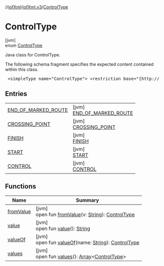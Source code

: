 //[iofXml](../../../index.md)/[iofXml.v3](../index.md)/[ControlType](index.md)

# ControlType

[jvm]\
enum [ControlType](index.md)

<p>Java class for ControlType. <p>The following schema fragment specifies the expected content contained within this class. <pre> &lt;simpleType name="ControlType"&gt; &lt;restriction base="{http://www.w3.org/2001/XMLSchema}NMTOKEN"&gt; &lt;enumeration value="Control"/&gt; &lt;enumeration value="Start"/&gt; &lt;enumeration value="Finish"/&gt; &lt;enumeration value="CrossingPoint"/&gt; &lt;enumeration value="EndOfMarkedRoute"/&gt; &lt;/restriction&gt; &lt;/simpleType&gt; </pre>

## Entries

| | |
|---|---|
| [END_OF_MARKED_ROUTE](-e-n-d_-o-f_-m-a-r-k-e-d_-r-o-u-t-e/index.md) | [jvm]<br>[END_OF_MARKED_ROUTE](-e-n-d_-o-f_-m-a-r-k-e-d_-r-o-u-t-e/index.md) |
| [CROSSING_POINT](-c-r-o-s-s-i-n-g_-p-o-i-n-t/index.md) | [jvm]<br>[CROSSING_POINT](-c-r-o-s-s-i-n-g_-p-o-i-n-t/index.md) |
| [FINISH](-f-i-n-i-s-h/index.md) | [jvm]<br>[FINISH](-f-i-n-i-s-h/index.md) |
| [START](-s-t-a-r-t/index.md) | [jvm]<br>[START](-s-t-a-r-t/index.md) |
| [CONTROL](-c-o-n-t-r-o-l/index.md) | [jvm]<br>[CONTROL](-c-o-n-t-r-o-l/index.md) |

## Functions

| Name | Summary |
|---|---|
| [fromValue](from-value.md) | [jvm]<br>open fun [fromValue](from-value.md)(v: [String](https://docs.oracle.com/javase/8/docs/api/java/lang/String.html)): [ControlType](index.md) |
| [value](value.md) | [jvm]<br>open fun [value](value.md)(): [String](https://docs.oracle.com/javase/8/docs/api/java/lang/String.html) |
| [valueOf](value-of.md) | [jvm]<br>open fun [valueOf](value-of.md)(name: [String](https://docs.oracle.com/javase/8/docs/api/java/lang/String.html)): [ControlType](index.md) |
| [values](values.md) | [jvm]<br>open fun [values](values.md)(): [Array](https://kotlinlang.org/api/latest/jvm/stdlib/kotlin/-array/index.html)<[ControlType](index.md)> |
